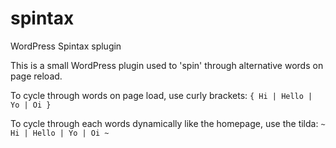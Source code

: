 # spintax

WordPress Spintax splugin

This is a small WordPress plugin used to 'spin' through alternative words on page reload.

To cycle through words on page load, use curly brackets: `{ Hi | Hello | Yo | Oi }`

To cycle through each words dynamically like the homepage, use the tilda: `~ Hi | Hello | Yo | Oi ~`
